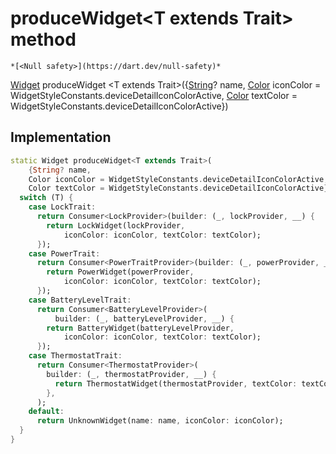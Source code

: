 


# produceWidget&lt;T extends Trait> method




    *[<Null safety>](https://dart.dev/null-safety)*




[Widget](https://api.flutter.dev/flutter/widgets/Widget-class.html) produceWidget
&lt;T extends Trait>({[String](https://api.flutter.dev/flutter/dart-core/String-class.html)? name, [Color](https://api.flutter.dev/flutter/dart-ui/Color-class.html) iconColor = WidgetStyleConstants.deviceDetailIconColorActive, [Color](https://api.flutter.dev/flutter/dart-ui/Color-class.html) textColor = WidgetStyleConstants.deviceDetailIconColorActive})








## Implementation

```dart
static Widget produceWidget<T extends Trait>(
    {String? name,
    Color iconColor = WidgetStyleConstants.deviceDetailIconColorActive,
    Color textColor = WidgetStyleConstants.deviceDetailIconColorActive}) {
  switch (T) {
    case LockTrait:
      return Consumer<LockProvider>(builder: (_, lockProvider, __) {
        return LockWidget(lockProvider,
            iconColor: iconColor, textColor: textColor);
      });
    case PowerTrait:
      return Consumer<PowerTraitProvider>(builder: (_, powerProvider, __) {
        return PowerWidget(powerProvider,
            iconColor: iconColor, textColor: textColor);
      });
    case BatteryLevelTrait:
      return Consumer<BatteryLevelProvider>(
          builder: (_, batteryLevelProvider, __) {
        return BatteryWidget(batteryLevelProvider,
            iconColor: iconColor, textColor: textColor);
      });
    case ThermostatTrait:
      return Consumer<ThermostatProvider>(
        builder: (_, thermostatProvider, __) {
          return ThermostatWidget(thermostatProvider, textColor: textColor);
        },
      );
    default:
      return UnknownWidget(name: name, iconColor: iconColor);
  }
}
```








